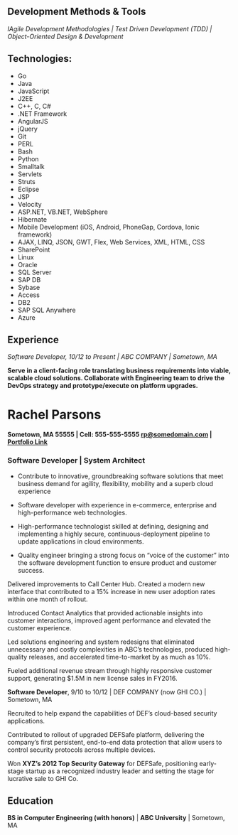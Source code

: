 ## Development Methods & Tools

*IAgile Development Methodologies | Test Driven Development (TDD) | Object-Oriented Design & Development*

## Technologies:

- Go
- Java
- JavaScript
- J2EE
- C++, C, C#
- .NET Framework
- AngularJS
- jQuery
- Git
- PERL
- Bash
- Python
- Smalltalk
- Servlets
- Struts
- Eclipse
- JSP
- Velocity
- ASP.NET, VB.NET, WebSphere
- Hibernate
- Mobile Development (iOS, Android, PhoneGap, Cordova, Ionic framework)
- AJAX, LINQ, JSON, GWT, Flex, Web Services, XML, HTML, CSS
- SharePoint
- Linux
- Oracle
- SQL Server
- SAP DB
- Sybase
- Access
- DB2
- SAP SQL Anywhere
- Azure

## Experience

*Software Developer, 10/12 to Present | ABC COMPANY |  Sometown, MA*

**Serve in a client-facing role translating business requirements into viable, scalable cloud solutions. Collaborate with Engineering team to drive the DevOps strategy and prototype/execute on platform upgrades.**

# **Rachel Parsons**
#### Sometown, MA 55555 | Cell: **555-555-5555** rp@somedomain.com | [Portfolio Link](rp@somedomain.com)

### **Software Developer | System Architect**

- Contribute to innovative, groundbreaking software solutions that meet business demand for
agility, flexibility, mobility and a superb cloud experience

- Software developer with experience in e-commerce, enterprise and high-performance web technologies.

- High-performance technologist skilled at defining, designing and implementing a highly secure, continuous-deployment pipeline to update applications in cloud environments.

- Quality engineer bringing a strong focus on “voice of the customer” into the software development function to ensure product and customer success.

Delivered improvements to Call Center Hub. Created a modern new interface that contributed to a 15% increase in new user adoption rates within one month of rollout.


Introduced Contact Analytics that provided actionable insights into customer interactions, improved agent performance and elevated the customer experience.


Led solutions engineering and system redesigns that eliminated unnecessary and costly complexities in ABC’s technologies, produced high-quality releases, and accelerated time-to-market by as much as 10%.


Fueled additional revenue stream through highly responsive customer support, generating $1.5M in new license sales in FY2016.


**Software Developer**, 9/10 to 10/12 | DEF COMPANY (now GHI CO.) | Sometown, MA

Recruited to help expand the capabilities of DEF’s cloud-based security applications.

Contributed to rollout of upgraded DEFSafe platform, delivering the company’s first persistent, end-to-end data protection that allow users to control security protocols across multiple devices.


Won **XYZ’s 2012 Top Security Gateway** for DEFSafe, positioning early-stage startup as a recognized industry leader and setting the stage for lucrative sale to GHI Co.

## Education

**BS in Computer Engineering (with honors)** | **ABC University** | Sometown, MA
